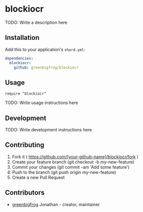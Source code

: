 # blockiocr

TODO: Write a description here

## Installation

Add this to your application's `shard.yml`:

```yaml
dependencies:
  blockiocr:
    github: greenbigfrog/blockiocr
```

## Usage

```crystal
require "blockiocr"
```

TODO: Write usage instructions here

## Development

TODO: Write development instructions here

## Contributing

1. Fork it ( https://github.com/[your-github-name]/blockiocr/fork )
2. Create your feature branch (git checkout -b my-new-feature)
3. Commit your changes (git commit -am 'Add some feature')
4. Push to the branch (git push origin my-new-feature)
5. Create a new Pull Request

## Contributors

- [greenbigfrog](https://github.com/greenbigfrog) Jonathan - creator, maintainer
